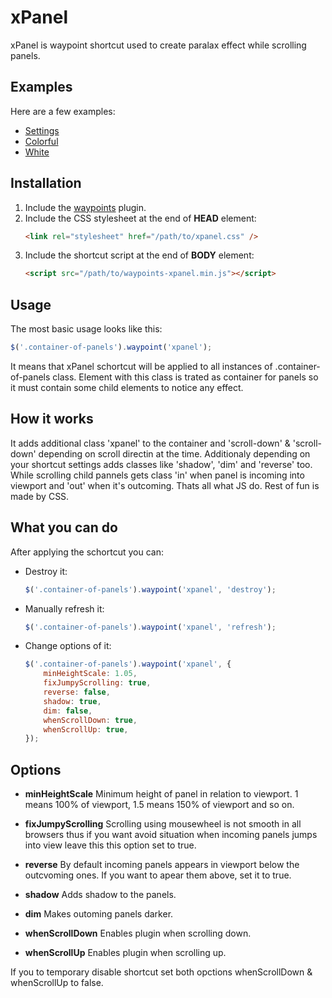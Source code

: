 xPanel
======
xPanel is waypoint shortcut used to create paralax effect while scrolling panels.

## Examples

Here are a few examples:

- [Settings](#)
- [Colorful](#)
- [White](#)

## Installation

1. Include the [waypoints](http://imakewebthings.com/jquery-waypoints/) plugin.
2. Include the CSS stylesheet at the end of **HEAD** element:
	```html
	<link rel="stylesheet" href="/path/to/xpanel.css" />
	```                
3. Include the shortcut script at the end of **BODY** element:                
	```html    
	<script src="/path/to/waypoints-xpanel.min.js"></script>
	```

## Usage
         
The most basic usage looks like this:

```js
$('.container-of-panels').waypoint('xpanel');
```
              
It means that xPanel schortcut will be applied to all instances of .container-of-panels class. 
Element with this class is trated as container for panels so it must contain some child elements to notice any effect.

## How it works
It adds additional class 'xpanel' to the container and 'scroll-down' & 'scroll-down' depending on scroll directin at the time. Additionaly depending on your shortcut settings adds classes like 'shadow', 'dim' and 'reverse' too. 
While scrolling child pannels gets class 'in' when panel is incoming into viewport and 'out' when it's outcoming. 
Thats all what JS do. Rest of fun is made by CSS.

## What you can do

After applying the schortcut you can:

-	Destroy it:
	```js                     
	$('.container-of-panels').waypoint('xpanel', 'destroy');
	```
                    
-	Manually refresh it:    
	```js
	$('.container-of-panels').waypoint('xpanel', 'refresh');
	```
                    
-	Change options of it:
	```js             
	$('.container-of-panels').waypoint('xpanel', {
		minHeightScale: 1.05,
		fixJumpyScrolling: true,
		reverse: false,
		shadow: true,
		dim: false,
		whenScrollDown: true,
		whenScrollUp: true,
	});
	```

## Options
-	**minHeightScale**
	Minimum height of panel in relation to viewport. 1 means 100% of viewport, 1.5 means 150% of viewport and so on.

-	**fixJumpyScrolling**
	Scrolling using mousewheel is not smooth in all browsers thus if you want avoid situation when incoming panels jumps into view leave this this option set to true.

-	**reverse**
	By default incoming panels appears in viewport below the outcvoming ones. If you want to apear them above, set it to true.

-	**shadow**
	Adds shadow to the panels.

-	**dim**
	Makes outoming panels darker.

-	**whenScrollDown**
	Enables plugin when scrolling down.

-	**whenScrollUp**
	Enables plugin when scrolling up.


If you to temporary disable shortcut set both opctions whenScrollDown & whenScrollUp to false.